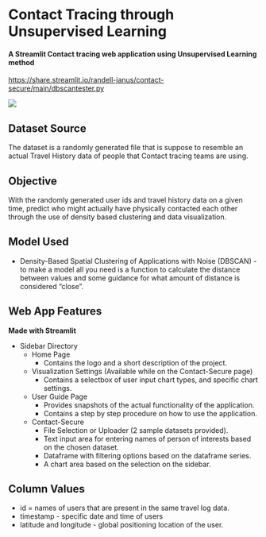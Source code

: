 # Contact Tracing through Unsupervised Learning
####  A Streamlit Contact tracing web application using Unsupervised Learning method  
https://share.streamlit.io/randell-janus/contact-secure/main/dbscantester.py
  
  
![](cslogocropped.png)
  

## Dataset Source  
The dataset is a randomly generated file that is suppose to resemble an actual Travel History data of people that Contact tracing teams are using.  

## Objective  
With the randomly generated user ids and travel history data on a given time, predict who might actually have physically contacted each other through the use of density based clustering and data visualization.  

## Model Used
*  Density-Based Spatial Clustering of Applications with Noise (DBSCAN) - to make a model all you need is a function to calculate the distance between values and some guidance for what amount of distance is considered “close”. 

## Web App Features  
**Made with Streamlit**
* Sidebar Directory  
  * Home Page  
    * Contains the logo and a short description of the project.
  * Visualization Settings (Available while on the Contact-Secure page)
    * Contains a selectbox of user input chart types, and specific chart settings.
  * User Guide Page
    * Provides snapshots of the actual functionality of the application.   
    * Contains a step by step procedure on how to use the application.  
  * Contact-Secure
    * File Selection or Uploader (2 sample datasets provided).
    * Text input area for entering names of person of interests based on the chosen dataset.
    * Dataframe with filtering options based on the dataframe series.
    * A chart area based on the selection on the sidebar.
## Column Values
* id = names of users that are present in the same travel log data.
* timestamp - specific date and time of users
* latitude and longitude - global positioning location of the user.
    
